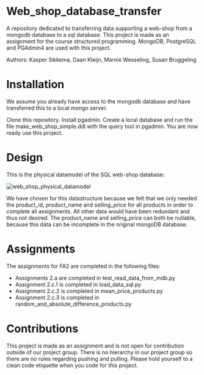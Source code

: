 # Web_shop_database_transfer
A repository dedicated to transferring data supporting a web-shop from a mongodb database to a sql database. 
This project is made as an assignment for the course structured programming. 
MongoDB, PostgreSQL and PGAdmin4 are used with this project.

Authors: Kasper Sikkema, Daan Kleijn, Marnix Wesseling, Susan Bruggeling

# Installation
We assume you already have access to the mongodb database and have transferred this to a local mongo server.

Clone this repository.
Install pgadmin. Create a local database and run the file make_web_shop_simple.ddl with the query tool in pgadmin.
You are now ready use this project.

# Design
This is the physical datamodel of the SQL web-shop database:

![web_shop_physical_datamodel](https://user-images.githubusercontent.com/96492291/158082661-25111f16-acdf-493c-a097-8c7961251d29.png)

We have chosen for this datastructure because we felt that we only needed the product_id, product_name and 
selling_price for all products in order to complete all assignments. All other data would have been redundant and 
thus not desired. The product_name and selling_price can both be nullable, because this data can be incomplete in 
the original mongoDB database.

# Assignments
The assignments for FA2 are completed in the following files:
- Assignments 2.a are completed in test_read_data_from_mdb.py
- Assignment 2.c.1 is completed in load_data_sql.py
- Assignment 2.c.2 is completed in mean_price_products.py
- Assignment 2.c.3 is completed in random_and_absolute_difference_products.py

# Contributions
This project is made as an assignment and is not open for contribution outside of our project group.
There is no hierarchy in our project group so there are no rules regarding pushing and pulling. 
Please hold yourself to a clean code etiquette when you code for this project.
 
